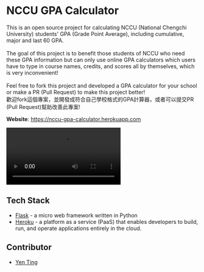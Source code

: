 # NCCU GPA Calculator
This is an open source project for calculating NCCU (National Chengchi University) students' GPA (Grade Point Average), including cumulative, major and last 60 GPA.<br>
<br>
The goal of this project is to benefit those students of NCCU who need these GPA information but can only use online GPA calculators which users have to type in 
course names, credits, and scores all by themselves, which is very inconvenient!<br>
<br>
Feel free to fork this project and developed a GPA calculator for your school or make a PR (Pull Request) to make this project better!<br>
歡迎fork這個專案，並開發成符合自己學校格式的GPA計算器，或者可以提交PR (Pull Request)幫助改善此專案!

**Website**: https://nccu-gpa-calculator.herokuapp.com

![image](https://github.com/yentim0519/nccu-gpa-calculator/blob/master/nccu-gpa-calculator-demo-video.mov)

## Tech Stack

* [Flask](https://flask.palletsprojects.com/en/1.1.x/) - a micro web framework written in Python
* [Heroku](https://www.heroku.com) - a platform as a service (PaaS) that enables developers to build, run, and operate applications entirely in the cloud.

## Contributor
* [Yen Ting](https://github.com/yentim0519)

